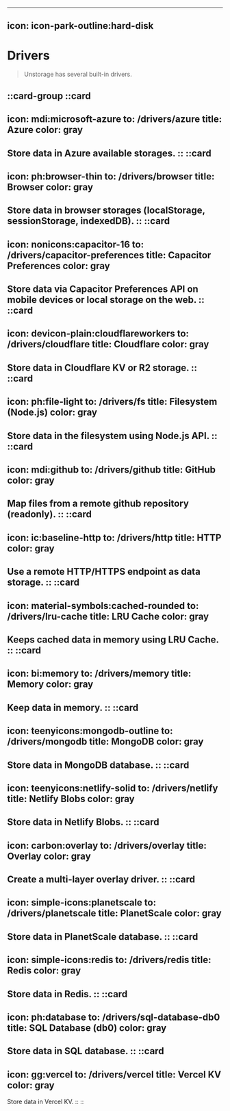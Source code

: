 ----
icon: icon-park-outline:hard-disk
---

# Drivers

> Unstorage has several built-in drivers.

::card-group
  ::card
  ---
  icon: mdi:microsoft-azure
  to: /drivers/azure
  title: Azure
  color: gray
  ---
  Store data in Azure available storages.
  ::
  ::card
  ---
  icon: ph:browser-thin
  to: /drivers/browser
  title: Browser
  color: gray
  ---
  Store data in browser storages (localStorage, sessionStorage, indexedDB).
  ::
  ::card
  ---
  icon: nonicons:capacitor-16
  to: /drivers/capacitor-preferences
  title: Capacitor Preferences
  color: gray
  ---
  Store data via Capacitor Preferences API on mobile devices or local storage on the web.
  ::
  ::card
  ---
  icon: devicon-plain:cloudflareworkers
  to: /drivers/cloudflare
  title: Cloudflare
  color: gray
  ---
  Store data in Cloudflare KV or R2 storage.
  ::
  ::card
  ---
  icon: ph:file-light
  to: /drivers/fs
  title: Filesystem (Node.js)
  color: gray
  ---
  Store data in the filesystem using Node.js API.
  ::
  ::card
  ---
  icon: mdi:github
  to: /drivers/github
  title: GitHub
  color: gray
  ---
  Map files from a remote github repository (readonly).
  ::
  ::card
  ---
  icon: ic:baseline-http
  to: /drivers/http
  title: HTTP
  color: gray
  ---
  Use a remote HTTP/HTTPS endpoint as data storage.
  ::
  ::card
  ---
  icon: material-symbols:cached-rounded
  to: /drivers/lru-cache
  title: LRU Cache
  color: gray
  ---
  Keeps cached data in memory using LRU Cache.
  ::
  ::card
  ---
  icon: bi:memory
  to: /drivers/memory
  title: Memory
  color: gray
  ---
  Keep data in memory.
  ::
  ::card
  ---
  icon: teenyicons:mongodb-outline
  to: /drivers/mongodb
  title: MongoDB
  color: gray
  ---
  Store data in MongoDB database.
  ::
  ::card
  ---
  icon: teenyicons:netlify-solid
  to: /drivers/netlify
  title: Netlify Blobs
  color: gray
  ---
  Store data in Netlify Blobs.
  ::
  ::card
  ---
  icon: carbon:overlay
  to: /drivers/overlay
  title: Overlay
  color: gray
  ---
  Create a multi-layer overlay driver.
  ::
  ::card
  ---
  icon: simple-icons:planetscale
  to: /drivers/planetscale
  title: PlanetScale
  color: gray
  ---
  Store data in PlanetScale database.
  ::
  ::card
  ---
  icon: simple-icons:redis
  to: /drivers/redis
  title: Redis
  color: gray
  ---
  Store data in Redis.
  ::
  ::card
  ---
  icon: ph:database
  to: /drivers/sql-database-db0
  title: SQL Database (db0)
  color: gray
  ---
  Store data in SQL database.
  ::
  ::card
  ---
  icon: gg:vercel
  to: /drivers/vercel
  title: Vercel KV
  color: gray
  ---
  Store data in Vercel KV.
  ::
::
